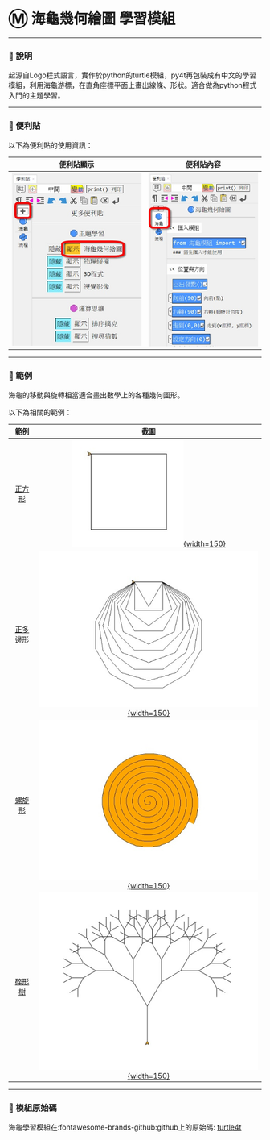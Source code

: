 # Ⓜ️ 海龜幾何繪圖 學習模組

---------------

### 📗 說明

起源自Logo程式語言，實作於python的turtle模組，py4t再包裝成有中文的學習模組，利用海龜游標，在直角座標平面上畫出線條、形狀。適合做為python程式入門的主題學習。


---------------

### 📕 便利貼

以下為便利貼的使用資訊：

| 便利貼顯示                           | 便利貼內容                                                              |
| :-----------:                    | :------------------------------------:                            |
| ![顯示](turtle4t_display_postit.jpg)    | ![便利貼](turtle4t_postit.jpg)    |


---------------

### 📘 範例

海龜的移動與旋轉相當適合畫出數學上的各種幾何圖形。

以下為相關的範例：


| 範例                             | 截圖                                                              |
| :-----------:                    | :------------------------------------:                            |
| [正方形](draw_square.md)          | [![正方形](draw_square.jpg){width=150}](draw_square.md)           |
| [正多邊形](regular_polygon.md)    | [![正多邊形](regular_polygon.jpg){width=150}](regular_polygon.md) |
| [螺旋形](spiral.md)               | [![螺旋形](spiral.jpg){width=150}](spiral.md)                     |
| [碎形樹](fractal_tree.md)               | [![碎形樹](fractal_tree.jpg){width=150}](fractal_tree.md)                     |

---------------

### 📙 模組原始碼

海龜學習模組在:fontawesome-brands-github:github上的原始碼: [turtle4t](https://github.com/beardad1975/turtle4t)



